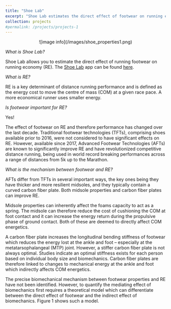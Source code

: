 ```yaml
---
title: "Shoe Lab"
excerpt: "Shoe Lab estimates the direct effect of footwear on running economy <br/><img src='/images/500x300.png'>"
collection: projects
#permalink: /projects/projects-1
---
```



<p align="center">![image info](/images/shoe_properties1.png)</p>  

*What is Shoe Lab?*  

Shoe Lab allows you to estimate the direct effect of running footwear on running economy (RE). The <a href="https://gamespeed.shinyapps.io/shoelab/" target="_blank">Shoe Lab</a> app can be found <a href="https://gamespeed.shinyapps.io/shoelab/" target="_blank">here</a>.
<br>

*What is RE?*  

RE is a key determinant of distance running performance and is defined as the energy cost to move the centre of mass (COM) at a given race pace. A more economical runner uses smaller energy.  

*Is footwear important for RE?*  

Yes!  

The effect of footwear on RE and therefore performance has changed over the last decade. Traditional footwear technologies (TFTs), comprising shoes available prior to 2016, were not considered to have significant effects on RE. However, available since 2017, Advanced Footwear Technologies (AFTs) are known to significantly improve RE and have revolutionized competitive distance running, being used in world record breaking performances across a range of distances from 5k up to the Marathon.  


*What is the mechanism between footwear and RE?*  

AFTs differ from TFTs in several important ways, the key ones being they have thicker and more resilient midsoles, and they typically contain a curved carbon fiber plate. Both midsole properties and carbon fiber plates can improve RE.  

Midsole properties can inherently affect the foams capacity to act as a spring. The midsole can therefore reduce the cost of cushioning the COM at foot contact and it can increase the energy return during the propulsive phase of ground contact. Both of these are deemed to directly affect COM energetics.  

A carbon fiber plate increases the longitudinal bending stiffness of footwear which reduces the energy lost at the ankle and foot – especially at the metatarsophalangeal (MTP) joint. However, a stiffer carbon fiber plate is not always optimal. Studies indicate an optimal stiffness exists for each person based on individual body size and biomechanics. Carbon fiber plates are therefore linked to changes to mechanical energy at the ankle and foot which indirectly affects COM energetics.  

The precise biomechanical mechanism between footwear properties and RE have not been identified. However, to quantify the mediating effect of biomechanics first requires a theoretical model which can differentiate between the direct effect of footwear and the indirect effect of biomechanics. Figure 1 shows such a model.  
